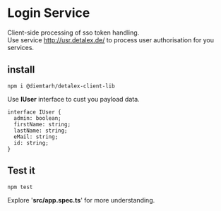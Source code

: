 # Login Service
Client-side processing of sso token handling.  
Use service http://usr.detalex.de/ to process user authorisation for you services. 

## install
```
npm i @diemtarh/detalex-client-lib
```

Use **IUser** interface to cust you payload data.
```
interface IUser {
  admin: boolean;
  firstName: string;
  lastName: string;
  eMail: string;
  id: string;
}
```

## Test it
```
npm test
```
Explore '**src/app.spec.ts**' for more understanding.  
